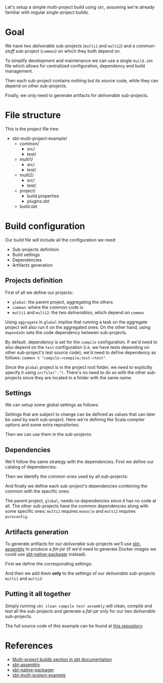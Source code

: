 Let's setup a simple multi-project build using `sbt`, assuming we're already familiar with regular *single-project* builds.

# Goal
We have two *deliverable* sub-projects (`multi1` and `multi2`) and a *common-stuff* sub-project (`common`) on which they both depend on.

To simplify development and maintenance we can use a single `build.sbt` file which allows for centralized configuration, dependency and build management.

Then each sub-project contains nothing but its source code, while they can depend on other sub-projects.

Finally, we only need to generate artifacts for *deliverable* sub-projects.

# File structure
This is the project file tree:

* sbt-multi-project-example/
    * common/
        * src/
        * test/
    * multi1/
        * src/
        * test/
    * multi2/
        * src/
        * test/
    * project/
        * build.properties
        * plugins.sbt
    * build.sbt

# Build configuration
Our build file will include all the configuration we need:
* Sub-projects definition
* Build settings
* Dependencies
* Artifacts generation

## Projects definition
First of all we define our projects:
* `global`: the parent project, aggregating the others
* `common`: where the common code is
* `multi1` and `multi2`: the two *deliverables*, which depend on `common`

<script src="https://gist.github.com/pbassiner/5ec3209743f42b3f67fbb54b72b446f4.js?file=projects.sbt"></script>

Using  `aggregate` in `global` implies that running a task on the aggregate project will also run it on the aggregated ones. On the other hand, using `dependsOn` sets the code dependency between sub-projects.

By default, dependency is set for the `compile` configuration. If we'd need to also depend on the `test` configuration (i.e. we have tests depending on other sub-project's test source code), we'd need to define dependency as follows: `common % "compile->compile;test->test"`.

Since the `global` project is in the project root folder, we need to explicitly specify it using `in(file(".")`. There's no need to do so with the other sub-projects since they are located in a folder with the same name.

## Settings
We can setup some global settings as follows:
<script src="https://gist.github.com/pbassiner/5ec3209743f42b3f67fbb54b72b446f4.js?file=globalSettings.sbt"></script>

Settings that are subject to change can be defined as values that can later be used by each sub-project. Here we're defining the Scala compiler options and some extra repositories:
<script src="https://gist.github.com/pbassiner/5ec3209743f42b3f67fbb54b72b446f4.js?file=settings.sbt"></script>

Then we can use them in the sub-projects:
<script src="https://gist.github.com/pbassiner/5ec3209743f42b3f67fbb54b72b446f4.js?file=settingsInProjects.sbt"></script>

## Dependencies
We'll follow the same strategy with the dependencies. First we define our catalog of dependencies:
<script src="https://gist.github.com/pbassiner/5ec3209743f42b3f67fbb54b72b446f4.js?file=dependencies.sbt"></script>

Then we identify the common ones used by all sub-projects:
<script src="https://gist.github.com/pbassiner/5ec3209743f42b3f67fbb54b72b446f4.js?file=commonDependencies.sbt"></script>

And finally we define each sub-project's dependencies combining the common with the specific ones:
<script src="https://gist.github.com/pbassiner/5ec3209743f42b3f67fbb54b72b446f4.js?file=dependenciesInProjects.sbt"></script>
The parent project, `global`, needs no dependencies since it has no code at all. The other sub-projects have the common dependencies along with some specific ones: `multi1` requires `monocle` and `multi2` requires `pureconfig`.

## Artifacts generation
To generate artifacts for our *deliverable* sub-projects we'll use [sbt-assembly](https://github.com/sbt/sbt-assembly) to produce a *fat-jar* (if we'd need to generate Docker images we could use [sbt-native-packager](https://github.com/sbt/sbt-native-packager) instead).

First we define the corresponding settings:
<script src="https://gist.github.com/pbassiner/5ec3209743f42b3f67fbb54b72b446f4.js?file=sbtAssemblySettings.sbt"></script>

And then we add them **only** to the settings of our *deliverable* sub-projects `multi1` and `multi2`:
<script src="https://gist.github.com/pbassiner/5ec3209743f42b3f67fbb54b72b446f4.js?file=sbtAssemblySettingsInProjects.sbt"></script>

## Putting it all together
Simply running `sbt clean compile test assembly` will clean, compile and test all the sub-projects and generate a *fat-jar* only for our two *deliverable* sub-projects.

The full source code of this example can be found at [this repository](https://github.com/pbassiner/sbt-multi-project-example).

# References
* [Multi-project builds section in sbt documentation](http://www.scala-sbt.org/release/docs/Multi-Project.html)
* [sbt-assembly](https://github.com/sbt/sbt-assembly)
* [sbt-native-packager](https://github.com/sbt/sbt-native-packager)
* [sbt-multi-project-example](https://github.com/pbassiner/sbt-multi-project-example)
